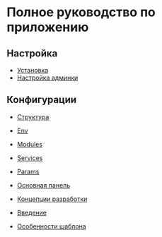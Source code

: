 Полное руководство по приложению
=============================

## Настройка

* [Установка](install.md)
* [Настройка админки](settings-cabinet-admin.md)

## Конфигурации

* [Структура](config-map.md)
* [Env](config-env.md)
* [Modules](config-modules.md)
* [Services](config-services.md)
* [Params](config-params.md)
* [Основная панель](config-navbar.md)

* [Концепции разработки](development.md)
* [Введение](intro.md)
* [Особенности шаблона](feature.md)
